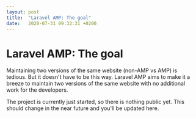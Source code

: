 ```yaml
---
layout: post
title:  "Laravel AMP: The goal"
date:   2020-07-31 09:32:31 +0200
---
```


# Laravel AMP: The goal

Maintaining two versions of the same website (non-AMP vs AMP) is tedious. But it doesn't have to be this way.
Laravel AMP aims to make it a breeze to maintain two versions of the same website with no additional work for the developers.

The project is currently just started, so there is nothing public yet. This should change in the near future and you'll be updated here.
